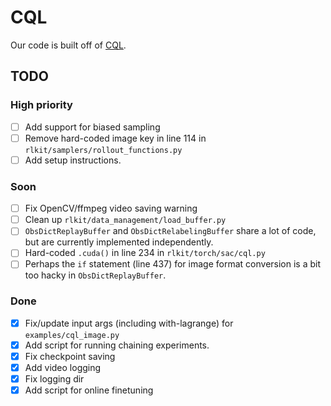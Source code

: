 # CQL

Our code is built off of [CQL](https://github.com/aviralkumar2907/CQL). 

## TODO
### High priority
- [ ] Add support for biased sampling
- [ ] Remove hard-coded image key in line 114 in `rlkit/samplers/rollout_functions.py`
- [ ] Add setup instructions. 

### Soon
- [ ] Fix OpenCV/ffmpeg video saving warning
- [ ] Clean up `rlkit/data_management/load_buffer.py`
- [ ] `ObsDictReplayBuffer` and `ObsDictRelabelingBuffer` share a lot of code, but are currently implemented independently.
- [ ] Hard-coded `.cuda()` in line 234 in `rlkit/torch/sac/cql.py`
- [ ] Perhaps the `if` statement (line 437) for image format conversion is a bit too hacky in `ObsDictReplayBuffer`. 

### Done
- [x] Fix/update input args (including with-lagrange) for `examples/cql_image.py`
- [x] Add script for running chaining experiments. 
- [x] Fix checkpoint saving
- [x] Add video logging
- [x] Fix logging dir
- [x] Add script for online finetuning
